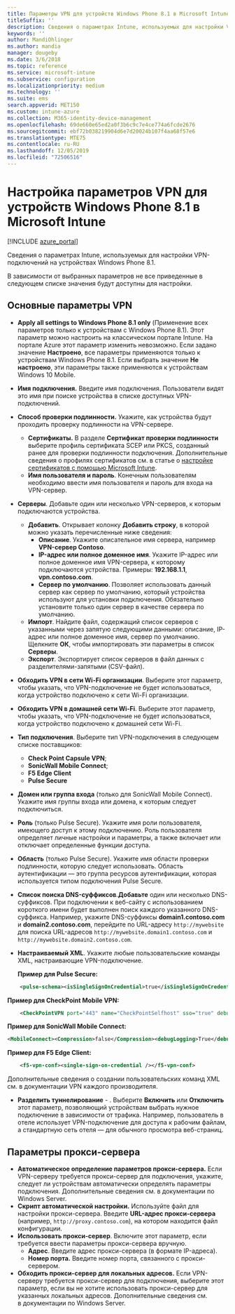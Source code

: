 ```yaml
---
title: Параметры VPN для устройств Windows Phone 8.1 в Microsoft Intune
titleSuffix: ''
description: Сведения о параметрах Intune, используемых для настройки VPN-подключений на устройствах Windows Phone 8.1.
keywords: ''
author: MandiOhlinger
ms.author: mandia
manager: dougeby
ms.date: 3/6/2018
ms.topic: reference
ms.service: microsoft-intune
ms.subservice: configuration
ms.localizationpriority: medium
ms.technology: ''
ms.suite: ems
search.appverid: MET150
ms.custom: intune-azure
ms.collection: M365-identity-device-management
ms.openlocfilehash: 69de660e65ed2a0f3b6c9c7e4ce774a6fcde2676
ms.sourcegitcommit: ebf72b038219904d6e7d20024b107f4aa68f57e6
ms.translationtype: MTE75
ms.contentlocale: ru-RU
ms.lasthandoff: 12/05/2019
ms.locfileid: "72506516"
---
```

# <a name="configure-vpn-settings-in-microsoft-intune-for-devices-running-windows-phone-81"></a>Настройка параметров VPN для устройств Windows Phone 8.1 в Microsoft Intune

[!INCLUDE [azure_portal](../includes/azure_portal.md)]

Сведения о параметрах Intune, используемых для настройки VPN-подключений на устройствах Windows Phone 8.1.


В зависимости от выбранных параметров не все приведенные в следующем списке значения будут доступны для настройки.

## <a name="base-vpn-settings"></a>Основные параметры VPN

- **Apply all settings to Windows Phone 8.1 only** (Применение всех параметров только к устройствам с Windows Phone 8.1). Этот параметр можно настроить на классическом портале Intune. На портале Azure этот параметр изменить невозможно. Если задано значение **Настроено**, все параметры применяются только к устройствам Windows Phone 8.1. Если выбрать значение **Не настроено**, эти параметры также применяются к устройствам Windows 10 Mobile.
- **Имя подключения.** Введите имя подключения. Пользователи видят это имя при поиске устройства в списке доступных VPN-подключений.
- **Способ проверки подлинности.** Укажите, как устройства будут проходить проверку подлинности на VPN-сервере.
  - **Сертификаты.** В разделе **Сертификат проверки подлинности** выберите профиль сертификата SCEP или PKCS, созданный ранее для проверки подлинности подключения. Дополнительные сведения о профилях сертификатов см. в статье о [настройке сертификатов с помощью Microsoft Intune](../protect/certificates-configure.md).
  - **Имя пользователя и пароль**. Конечным пользователям необходимо ввести имя пользователя и пароль для входа на VPN-сервер.
- **Серверы**. Добавьте один или несколько VPN-серверов, к которым подключаются устройства.
  - **Добавить**. Открывает колонку **Добавить строку**, в которой можно указать перечисленные ниже сведения:
    - **Описание**. Укажите описательное имя сервера, например **VPN-сервер Contoso**.
    - **IP-адрес или полное доменное имя**. Укажите IP-адрес или полное доменное имя VPN-сервера, к которому подключаются устройства. Примеры: **192.168.1.1**, **vpn.contoso.com**.
    - **Сервер по умолчанию**. Позволяет использовать данный сервер как сервер по умолчанию, который устройства используют для установки подключения. Обязательно установите только один сервер в качестве сервера по умолчанию.
  - **Импорт**. Найдите файл, содержащий список серверов с указанными через запятую следующими данными: описание, IP-адрес или полное доменное имя, сервер по умолчанию. Щелкните **ОК**, чтобы импортировать эти параметры в список **Серверы**.
  - **Экспорт**. Экспортирует список серверов в файл данных с разделителями-запятыми (CSV-файл).

- **Обходить VPN в сети Wi-Fi организации**. Выберите этот параметр, чтобы указать, что VPN-подключение не будет использоваться, когда устройство подключено к сети Wi-Fi организации.
- **Обходить VPN в домашней сети Wi-Fi**. Выберите этот параметр, чтобы указать, что VPN-подключение не будет использоваться, когда устройство подключено к домашней сети Wi-Fi.

- **Тип подключения**. Выберите тип VPN-подключения в следующем списке поставщиков:
  - **Check Point Capsule VPN**;
  - **SonicWall Mobile Connect**;
  - **F5 Edge Client**
  - **Pulse Secure**

- **Домен или группа входа** (только для SonicWall Mobile Connect). Укажите имя группы входа или домена, к которым следует подключиться.
- **Роль** (только Pulse Secure). Укажите имя роли пользователя, имеющего доступ к этому подключению. Роль пользователя определяет личные настройки и параметры, а также включает или отключает определенные функции доступа.
- **Область** (только Pulse Secure). Укажите имя области проверки подлинности, которую следует использовать. Область аутентификации — это группа ресурсов аутентификации, которая используется типом подключения Pulse Secure.

- **Список поиска DNS-суффиксов**.**Добавьте** один или несколько DNS-суффиксов. При подключении к веб-сайту с использованием короткого имени будет выполнен поиск каждого указанного DNS-суффикса. Например, укажите DNS-суффиксы **domain1.contoso.com** и **domain2.contoso.com**, перейдите по URL-адресу `http://mywebsite` для поиска URL-адресов `http://mywebsite.domain1.contoso.com` и `http://mywebsite.domain2.contoso.com`.

- **Настраиваемый XML**. Укажите любые пользовательские команды XML, настраивающие VPN-подключение.

    **Пример для Pulse Secure:**

```xml
    <pulse-schema><isSingleSignOnCredential>true</isSingleSignOnCredential></pulse-schema>
```

**Пример для CheckPoint Mobile VPN:**

```xml
    <CheckPointVPN port="443" name="CheckPointSelfhost" sso="true" debug="3" />
```

**Пример для SonicWall Mobile Connect:**

```xml
<MobileConnect><Compression>false</Compression><debugLogging>True</debugLogging><packetCapture>False</packetCapture></MobileConnect>
```

**Пример для F5 Edge Client:**

```xml
    <f5-vpn-conf><single-sign-on-credential /></f5-vpn-conf>
```

Дополнительные сведения о создании пользовательских команд XML см. в документации VPN каждого производителя.

- **Разделить туннелирование** - . Выберите **Включить** или **Отключить** этот параметр, позволяющий устройствам выбрать нужное подключение в зависимости от трафика. Например, пользователь в отеле использует VPN-подключение для доступа к рабочим файлам, а стандартную сеть отеля — для обычного просмотра веб-страниц.




## <a name="proxy-settings"></a>Параметры прокси-сервера

- **Автоматическое определение параметров прокси-сервера.** Если VPN-серверу требуется прокси-сервер для подключения, укажите, следует ли устройствам автоматически определять параметры подключения. Дополнительные сведения см. в документации по Windows Server.
- **Скрипт автоматической настройки.** Используйте файл для настройки прокси-сервера. Введите **URL-адрес прокси-сервера** (например, `http://proxy.contoso.com`), на котором находится файл конфигурации.
- **Использовать прокси-сервер**. Включите этот параметр, если требуется ввести параметры прокси-сервера вручную.
  - **Адрес**. Введите адрес прокси-сервера (в формате IP-адреса).
  - **Номер порта.** Введите номер порта, связанного с прокси-сервером.
- **Обходить прокси-сервер для локальных адресов.** Если VPN-серверу требуется прокси-сервер для подключения, выберите этот параметр, если вы не хотите использовать прокси-сервер для указанных локальных адресов. Дополнительные сведения см. в документации по Windows Server.
